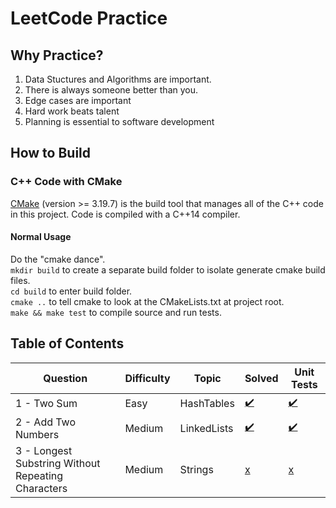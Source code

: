 # LeetCode Practice

## Why Practice?
1. Data Stuctures and Algorithms are important. 
2. There is always someone better than you.
3. Edge cases are important
4. Hard work beats talent
5. Planning is essential to software development

## How to Build
### C++ Code with CMake
[CMake](https://cmake.org/) (version >= 3.19.7) is the build tool that manages 
all of the C++ code in this project. Code is compiled with a C++14 compiler.

#### Normal Usage
Do the "cmake dance". \
`mkdir build` to create a separate build folder to isolate generate cmake build
files. \
`cd build` to enter build folder. \
`cmake ..` to tell cmake to look at the CMakeLists.txt at project root. \
`make && make test` to compile source and run tests.

## Table of Contents
| Question    | Difficulty |   Topic    | Solved | Unit Tests |
|-------------|------------|------------|--------|------------|
| 1 - Two Sum | Easy       | HashTables | [:heavy_check_mark:](https://github.com/anthonygraca/leetcode/blob/main/src/main/cpp/easy/1-two-sum.h) | [:heavy_check_mark:](https://github.com/anthonygraca/leetcode/blob/main/src/test/cpp/easy/1-two-sum-test.cpp) 
| 2 - Add Two Numbers| Medium     | LinkedLists | [:heavy_check_mark:](https://github.com/anthonygraca/leetcode/blob/main/src/main/cpp/medium/2-add-two-numbers.h) | [:heavy_check_mark:](https://github.com/anthonygraca/leetcode/blob/main/src/test/cpp/medium/2-add-two-numbers-test.cpp) |
| 3 - Longest Substring Without Repeating Characters | Medium     | Strings | [x](https://github.com/anthonygraca/leetcode/blob/main/src/main/cpp/medium/3-longest-substring-without-repeating-characters.h) | [x](https://github.com/anthonygraca/leetcode/blob/main/src/test/cpp/medium/3-longest-substring-without-repeating-characters-test.cpp) |
